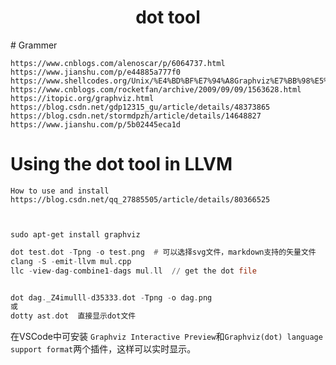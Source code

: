 <h1 align="center">dot tool</h1>
# Grammer

```
https://www.cnblogs.com/alenoscar/p/6064737.html
https://www.jianshu.com/p/e44885a777f0
https://www.shellcodes.org/Unix/%E4%BD%BF%E7%94%A8Graphviz%E7%BB%98%E5%9B%BE.html
https://www.cnblogs.com/rocketfan/archive/2009/09/09/1563628.html
https://itopic.org/graphviz.html
https://blog.csdn.net/gdp12315_gu/article/details/48373865
https://blog.csdn.net/stormdpzh/article/details/14648827
https://www.jianshu.com/p/5b02445eca1d
```

# Using the dot tool in LLVM
```shell
How to use and install
https://blog.csdn.net/qq_27885505/article/details/80366525



sudo apt-get install graphviz
```

```asm
dot test.dot -Tpng -o test.png  # 可以选择svg文件，markdown支持的矢量文件
clang -S -emit-llvm mul.cpp
llc -view-dag-combine1-dags mul.ll  // get the dot file


dot dag._Z4imulll-d35333.dot -Tpng -o dag.png
或
dotty ast.dot  直接显示dot文件
```





在VSCode中可安装 `Graphviz Interactive Preview`和`Graphviz(dot) language support format`两个插件，这样可以实时显示。









